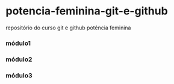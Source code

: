 # potencia-feminina-git-e-github
repositório do curso git e github potência feminina

### módulo1
### módulo2
### módulo3

